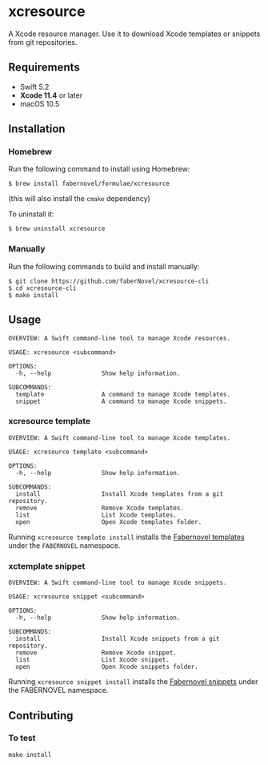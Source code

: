 # xcresource

A Xcode resource manager. Use it to download Xcode templates or snippets from git repositories. 

## Requirements

- Swift 5.2
- **Xcode 11.4** or later
- macOS 10.5

## Installation

### Homebrew

Run the following command to install using Homebrew:

```
$ brew install fabernovel/formulae/xcresource
```
(this will also install the `cmake` dependency)

To uninstall it:
```
$ brew uninstall xcresource
```

### Manually

Run the following commands to build and install manually:
```
$ git clone https://github.com/faberNovel/xcresource-cli
$ cd xcresource-cli
$ make install
```

## Usage

```
OVERVIEW: A Swift command-line tool to manage Xcode resources.

USAGE: xcresource <subcommand>

OPTIONS:
  -h, --help              Show help information.

SUBCOMMANDS:
  template                A command to manage Xcode templates.
  snippet                 A command to manage Xcode snippets.
  ```

### xcresource template

```
OVERVIEW: A Swift command-line tool to manage Xcode templates.

USAGE: xcresource template <subcommand>

OPTIONS:
  -h, --help              Show help information.

SUBCOMMANDS:
  install                 Install Xcode templates from a git repository.
  remove                  Remove Xcode templates.
  list                    List Xcode templates.
  open                    Open Xcode templates folder.
```

Running `xcresource template install` installs the [Fabernovel templates](https://github.com/faberNovel/CodeSnippet_iOS/blob/master/CodeSnippet.md) under the `FABERNOVEL` namespace.

### xctemplate snippet

```
OVERVIEW: A Swift command-line tool to manage Xcode snippets.

USAGE: xcresource snippet <subcommand>

OPTIONS:
  -h, --help              Show help information.

SUBCOMMANDS:
  install                 Install Xcode snippets from a git repository.
  remove                  Remove Xcode snippet.
  list                    List Xcode snippet.
  open                    Open Xcode snippets folder.
```

Running `xcresource snippet install` installs the [Fabernovel snippets](https://github.com/faberNovel/CodeSnippet_iOS/blob/master/XcodeSnippet.md) under the FABERNOVEL namespace.

## Contributing

### To test

```
make install
```

